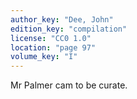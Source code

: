 ```yaml
---
author_key: "Dee, John"
edition_key: "compilation"
license: "CC0 1.0"
location: "page 97"
volume_key: "I"
---
```

Mr Palmer cam to be curate.

